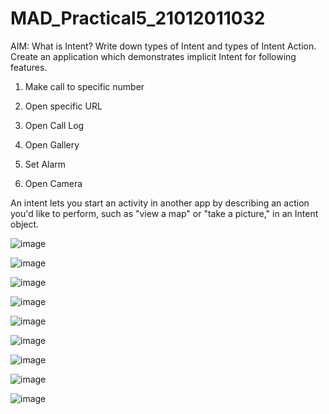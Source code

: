 # MAD_Practical5_21012011032

AIM: What is Intent? Write down types of Intent and types of Intent Action. Create an application which demonstrates implicit Intent for following features. 

1. Make call to specific number

2. Open specific URL

3. Open Call Log

4. Open Gallery

5. Set Alarm

6. Open Camera

An intent lets you start an activity in another app by describing an action you'd like to perform, such as "view a map" or "take a picture," in an Intent object.

![image](https://github.com/JaviyaShreya/MAD_Practical5_21012011032/assets/98646013/3bc79cdf-e019-4535-850c-978738e4a47a)

![image](https://github.com/JaviyaShreya/MAD_Practical5_21012011032/assets/98646013/66f428f6-db69-461d-9d5e-64953a304ef1)

![image](https://github.com/JaviyaShreya/MAD_Practical5_21012011032/assets/98646013/5e8004dd-e0f9-4676-acca-9f2dbf4310a8)

![image](https://github.com/JaviyaShreya/MAD_Practical5_21012011032/assets/98646013/f2a5f989-c70d-42b5-a32d-43f615ff7b4c)

![image](https://github.com/JaviyaShreya/MAD_Practical5_21012011032/assets/98646013/f5057d38-3ad7-4cdf-b43b-07169a7c4ecb)

![image](https://github.com/JaviyaShreya/MAD_Practical5_21012011032/assets/98646013/41162e8b-8464-4217-94dc-548de3aecd21)

![image](https://github.com/JaviyaShreya/MAD_Practical5_21012011032/assets/98646013/cce36507-349c-4fa5-b9ac-3f863d922f9f)

![image](https://github.com/JaviyaShreya/MAD_Practical5_21012011032/assets/98646013/9a56bdc7-55e2-487a-ac79-90ea3350e680)

![image](https://github.com/JaviyaShreya/MAD_Practical5_21012011032/assets/98646013/d17e8212-1078-48a0-9c71-b742b1375d17)


